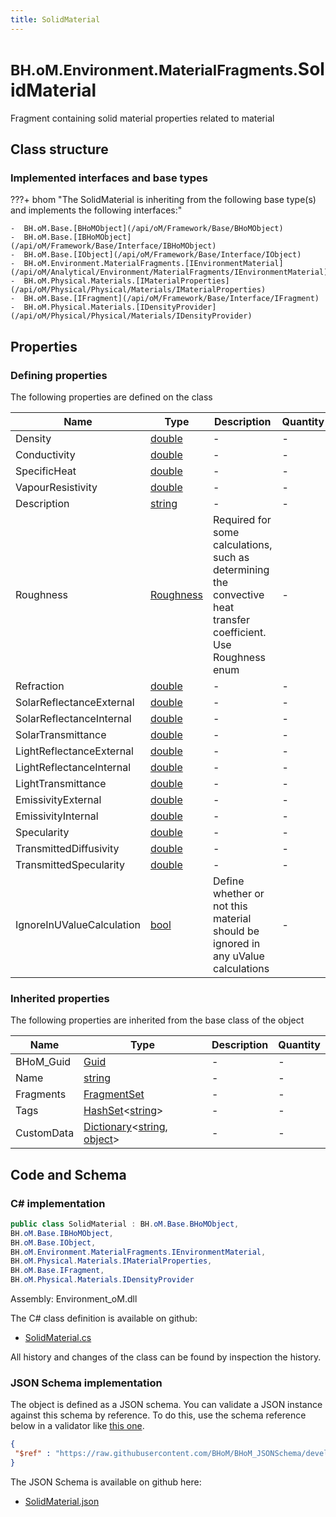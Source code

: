 ```yaml
---
title: SolidMaterial
---
```


# <small>BH.oM.Environment.MaterialFragments.</small>**SolidMaterial**

Fragment containing solid material properties related to material

## Class structure

### Implemented interfaces and base types

???+ bhom "The SolidMaterial is inheriting from the following base type(s) and implements the following interfaces:"

    -  BH.oM.Base.[BHoMObject](/api/oM/Framework/Base/BHoMObject)
    -  BH.oM.Base.[IBHoMObject](/api/oM/Framework/Base/Interface/IBHoMObject)
    -  BH.oM.Base.[IObject](/api/oM/Framework/Base/Interface/IObject)
    -  BH.oM.Environment.MaterialFragments.[IEnvironmentMaterial](/api/oM/Analytical/Environment/MaterialFragments/IEnvironmentMaterial)
    -  BH.oM.Physical.Materials.[IMaterialProperties](/api/oM/Physical/Physical/Materials/IMaterialProperties)
    -  BH.oM.Base.[IFragment](/api/oM/Framework/Base/Interface/IFragment)
    -  BH.oM.Physical.Materials.[IDensityProvider](/api/oM/Physical/Physical/Materials/IDensityProvider)


## Properties



### Defining properties

The following properties are defined on the class

| Name             | Type             | Description      | Quantity         |
|------------------|------------------|------------------|------------------|
| Density | [double](https://learn.microsoft.com/en-us/dotnet/api/System.Double?view=netstandard-2.0) | - | - |
| Conductivity | [double](https://learn.microsoft.com/en-us/dotnet/api/System.Double?view=netstandard-2.0) | - | - |
| SpecificHeat | [double](https://learn.microsoft.com/en-us/dotnet/api/System.Double?view=netstandard-2.0) | - | - |
| VapourResistivity | [double](https://learn.microsoft.com/en-us/dotnet/api/System.Double?view=netstandard-2.0) | - | - |
| Description | [string](https://learn.microsoft.com/en-us/dotnet/api/System.String?view=netstandard-2.0) | - | - |
| Roughness | [Roughness](/api/oM/Analytical/Environment/MaterialFragments/Enums/Roughness) | Required for some calculations, such as determining the convective heat transfer coefficient. Use Roughness enum | - |
| Refraction | [double](https://learn.microsoft.com/en-us/dotnet/api/System.Double?view=netstandard-2.0) | - | - |
| SolarReflectanceExternal | [double](https://learn.microsoft.com/en-us/dotnet/api/System.Double?view=netstandard-2.0) | - | - |
| SolarReflectanceInternal | [double](https://learn.microsoft.com/en-us/dotnet/api/System.Double?view=netstandard-2.0) | - | - |
| SolarTransmittance | [double](https://learn.microsoft.com/en-us/dotnet/api/System.Double?view=netstandard-2.0) | - | - |
| LightReflectanceExternal | [double](https://learn.microsoft.com/en-us/dotnet/api/System.Double?view=netstandard-2.0) | - | - |
| LightReflectanceInternal | [double](https://learn.microsoft.com/en-us/dotnet/api/System.Double?view=netstandard-2.0) | - | - |
| LightTransmittance | [double](https://learn.microsoft.com/en-us/dotnet/api/System.Double?view=netstandard-2.0) | - | - |
| EmissivityExternal | [double](https://learn.microsoft.com/en-us/dotnet/api/System.Double?view=netstandard-2.0) | - | - |
| EmissivityInternal | [double](https://learn.microsoft.com/en-us/dotnet/api/System.Double?view=netstandard-2.0) | - | - |
| Specularity | [double](https://learn.microsoft.com/en-us/dotnet/api/System.Double?view=netstandard-2.0) | - | - |
| TransmittedDiffusivity | [double](https://learn.microsoft.com/en-us/dotnet/api/System.Double?view=netstandard-2.0) | - | - |
| TransmittedSpecularity | [double](https://learn.microsoft.com/en-us/dotnet/api/System.Double?view=netstandard-2.0) | - | - |
| IgnoreInUValueCalculation | [bool](https://learn.microsoft.com/en-us/dotnet/api/System.Boolean?view=netstandard-2.0) | Define whether or not this material should be ignored in any uValue calculations | - |


### Inherited properties
The following properties are inherited from the base class of the object

| Name             | Type             | Description      | Quantity         |
|------------------|------------------|------------------|------------------|
| BHoM_Guid | [Guid](https://learn.microsoft.com/en-us/dotnet/api/System.Guid?view=netstandard-2.0) | - | - |
| Name | [string](https://learn.microsoft.com/en-us/dotnet/api/System.String?view=netstandard-2.0) | - | - |
| Fragments | [FragmentSet](/api/oM/Framework/Base/FragmentSet) | - | - |
| Tags | [HashSet](https://learn.microsoft.com/en-us/dotnet/api/System.Collections.Generic.HashSet-1?view=netstandard-2.0)&lt;[string](https://learn.microsoft.com/en-us/dotnet/api/System.String?view=netstandard-2.0)&gt; | - | - |
| CustomData | [Dictionary](https://learn.microsoft.com/en-us/dotnet/api/System.Collections.Generic.Dictionary-2?view=netstandard-2.0)&lt;[string](https://learn.microsoft.com/en-us/dotnet/api/System.String?view=netstandard-2.0), [object](https://learn.microsoft.com/en-us/dotnet/api/System.Object?view=netstandard-2.0)&gt; | - | - |


## Code and Schema

### C# implementation

``` C# title="C#"
public class SolidMaterial : BH.oM.Base.BHoMObject,
BH.oM.Base.IBHoMObject,
BH.oM.Base.IObject,
BH.oM.Environment.MaterialFragments.IEnvironmentMaterial,
BH.oM.Physical.Materials.IMaterialProperties,
BH.oM.Base.IFragment,
BH.oM.Physical.Materials.IDensityProvider
```

Assembly: Environment_oM.dll

The C# class definition is available on github:

- [SolidMaterial.cs](https://github.com/BHoM/BHoM/blob/develop/Environment_oM/MaterialFragments\SolidMaterial.cs)

All history and changes of the class can be found by inspection the history.
### JSON Schema implementation

The object is defined as a JSON schema. You can validate a JSON instance against this schema by reference. To do this, use the schema reference below in a validator like [this one](https://www.jsonschemavalidator.net/).

``` json title="JSON Schema"
{
 "$ref" : "https://raw.githubusercontent.com/BHoM/BHoM_JSONSchema/develop/Environment_oM/MaterialFragments/SolidMaterial.json"
}
```

The JSON Schema is available on github here:

- [SolidMaterial.json](https://github.com/BHoM/BHoM_JSONSchema/blob/develop/Environment_oM/MaterialFragments/SolidMaterial.json)
